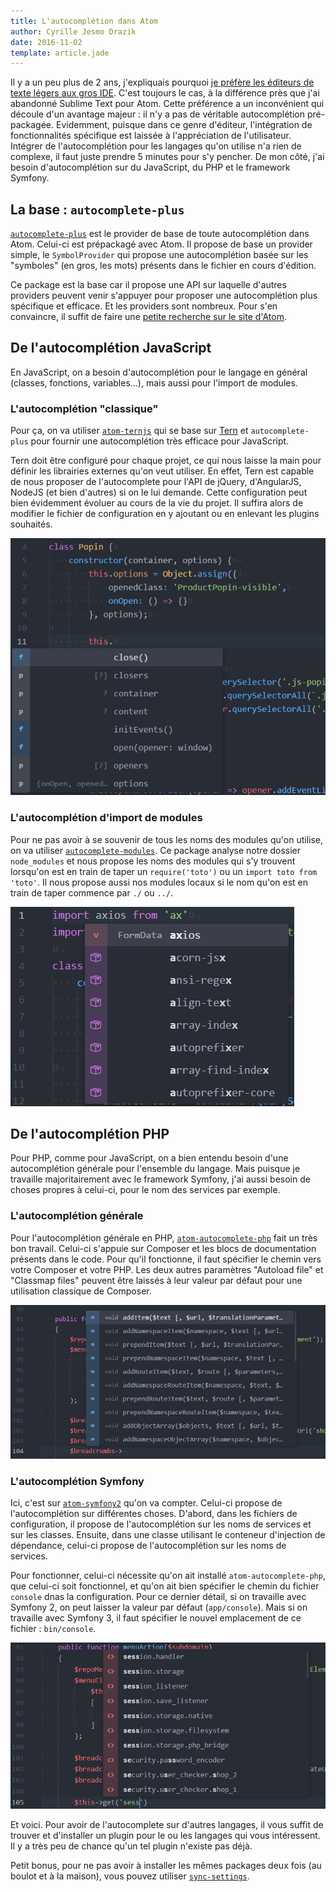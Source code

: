 ```yaml
---
title: L'autocomplétion dans Atom
author: Cyrille Jesmo Drazik
date: 2016-11-02
template: article.jade
---
```


Il y a un peu plus de 2 ans, j'expliquais pourquoi
[je préfère les éditeurs de texte légers aux gros IDE](/articles/sublime-text-ide-a-la-carte/).
C'est toujours le cas, à la différence près que j'ai abandonné Sublime Text pour
Atom. Cette préférence a un inconvénient qui découle d'un avantage majeur : il
n'y a pas de véritable autocomplétion pré-packagée. Evidemment, puisque dans ce
genre d'éditeur, l'intégration de fonctionnalités spécifique est laissée à
l'appréciation de l'utilisateur. Intégrer de l'autocomplétion pour les langages
qu'on utilise n'a rien de complexe, il faut juste prendre 5 minutes pour s'y
pencher. De mon côté, j'ai besoin d'autocomplétion sur du JavaScript, du PHP et
le framework Symfony.

## La base : `autocomplete-plus`

[`autocomplete-plus`](https://atom.io/packages/autocomplete-plus) est le
provider de base de toute autocomplétion dans Atom. Celui-ci est prépackagé
avec Atom. Il propose de base un provider simple, le `SymbolProvider` qui
propose une autocomplétion basée sur les "symboles" (en gros, les mots) présents
dans le fichier en cours d'édition.

Ce package est la base car il propose une API sur laquelle d'autres providers
peuvent venir s'appuyer pour proposer une autocomplétion plus spécifique et
efficace. Et les providers sont nombreux. Pour s'en convaincre, il suffit de
faire une [petite recherche sur le site d'Atom](https://atom.io/packages/search?utf8=%E2%9C%93&q=autocomplete).

## De l'autocomplétion JavaScript

En JavaScript, on a besoin d'autocomplétion pour le langage en général (classes,
fonctions, variables...), mais aussi pour l'import de modules.

### L'autocomplétion "classique"

Pour ça, on va utiliser [`atom-ternjs`](https://atom.io/packages/atom-ternjs)
qui se base sur [Tern](https://github.com/ternjs/tern) et `autocomplete-plus`
pour fournir une autocomplétion très efficace pour JavaScript.

Tern doit être configuré pour chaque projet, ce qui nous laisse la main pour
définir les librairies externes qu'on veut utiliser. En effet, Tern est capable
de nous proposer de l'autocomplete pour l'API de jQuery, d'AngularJS, NodeJS (et
bien d'autres) si on le lui demande. Cette configuration peut bien évidemment
évoluer au cours de la vie du projet. Il suffira alors de modifier le fichier
de configuration en y ajoutant ou en enlevant les plugins souhaités.

![Autocomplétion dans une classe JavaScript](images/atom-ternjs-example.jpg)

### L'autocomplétion d'import de modules

Pour ne pas avoir à se souvenir de tous les noms des modules qu'on utilise, on
va utiliser
[`autocomplete-modules`](https://atom.io/packages/autocomplete-modules). Ce
package analyse notre dossier `node_modules` et nous propose les noms des
modules qui s'y trouvent lorsqu'on est en train de taper un `require('toto')` ou
un `import toto from 'toto'`. Il nous propose aussi nos modules locaux si le nom
qu'on est en train de taper commence par `./` ou `../`.

![Autocomplétion d'import de modules](images/autocomplete-modules-example.jpg)

## De l'autocomplétion PHP

Pour PHP, comme pour JavaScript, on a bien entendu besoin d'une autocomplétion
générale pour l'ensemble du langage. Mais puisque je travaille majoritairement
avec le framework Symfony, j'ai aussi besoin de choses propres à celui-ci, pour
le nom des services par exemple.

### L'autocomplétion générale

Pour l'autocomplétion générale en PHP, [`atom-autocomplete-php`](https://atom.io/packages/atom-autocomplete-php)
fait un très bon travail. Celui-ci s'appuie sur Composer et les blocs de
documentation présents dans le code. Pour qu'il fonctionne, il faut spécifier le
chemin vers votre Composer et votre PHP. Les deux autres paramètres
"Autoload file" et "Classmap files" peuvent être laissés à leur valeur par
défaut pour une utilisation classique de Composer.

![Autocomplétion PHP](images/atom-autocomplete-php-example.jpg)

### L'autocomplétion Symfony

Ici, c'est sur [`atom-symfony2`](https://atom.io/packages/atom-symfony2) qu'on
va compter. Celui-ci propose de l'autocomplétion sur différentes choses.
D'abord, dans les fichiers de configuration, il propose de l'autocomplétion sur
les noms de services et sur les classes. Ensuite, dans une classe utilisant le
conteneur d'injection de dépendance, celui-ci propose de l'autocomplétion sur
les noms de services.

Pour fonctionner, celui-ci nécessite qu'on ait installé `atom-autocomplete-php`,
que celui-ci soit fonctionnel, et qu'on ait bien spécifier le chemin du fichier
`console` dnas la configuration. Pour ce dernier détail, si on travaille avec
Symfony 2, on peut laisser la valeur par défaut (`app/console`). Mais si on
travaille avec Symfony 3, il faut spécifier le nouvel emplacement de ce
fichier : `bin/console`.

![Autocomplétion de services dans un contrôleur Symfony](images/atom-symfony2-example.jpg)

Et voici. Pour avoir de
l'autocomplete sur d'autres langages, il vous suffit de trouver et d'installer
un plugin pour le ou les langages qui vous intéressent. Il y a très peu de
chance qu'un tel plugin n'existe pas déjà.

Petit bonus, pour ne pas avoir à installer les mêmes packages deux
fois (au boulot et à la maison), vous pouvez utiliser
[`sync-settings`](https://atom.io/packages/sync-settings).
